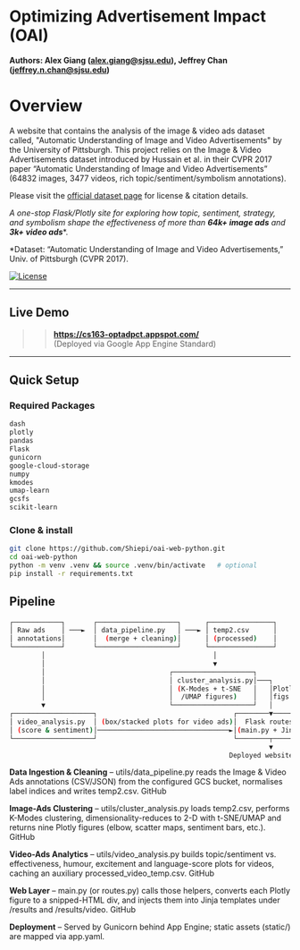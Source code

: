 # Optimizing Advertisement Impact (OAI)

**Authors: Alex Giang (alex.giang@sjsu.edu), Jeffrey Chan (jeffrey.n.chan@sjsu.edu)**

# Overview
A website that contains the analysis of the image & video ads dataset called, "Automatic Understanding of Image and Video Advertisements" by the University of Pittsburgh.
This project relies on the Image & Video Advertisements dataset introduced by Hussain et al. in their CVPR 2017 paper “Automatic Understanding of Image and Video Advertisements” (64832 images, 3477 videos, rich topic/sentiment/symbolism annotations). 


Please visit the [official dataset page](https://people.cs.pitt.edu/~kovashka/ads/) for license & citation details.

*A one-stop Flask/Plotly site for exploring how topic, sentiment, strategy, and symbolism shape the effectiveness of more than **64k+ image ads** and **3k+ video ads***\*.  

\*Dataset: “Automatic Understanding of Image and Video Advertisements,” Univ. of Pittsburgh (CVPR 2017).

[![License](https://img.shields.io/badge/license-MIT-lightgrey.svg)](#) 

---

## Live Demo

>> **https://cs163-optadpct.appspot.com/**  
(Deployed via Google App Engine Standard)

---

## Quick Setup

### Required Packages
```bash
dash
plotly
pandas
Flask
gunicorn
google-cloud-storage
numpy
kmodes
umap-learn
gcsfs
scikit-learn
```

### Clone & install

```bash
git clone https://github.com/Shiepi/oai-web-python.git
cd oai-web-python
python -m venv .venv && source .venv/bin/activate   # optional
pip install -r requirements.txt
```


## Pipeline
```bash
┌────────────┐       ┌────────────────────┐      ┌────────────────┐
│ Raw ads    │ ───►  │ data_pipeline.py   │ ───► │ temp2.csv      │
│ annotations│       │  (merge + cleaning)│      │ (processed)    │
└────────────┘       └────────────────────┘      └────────────────┘
        │                                          │
        │                                          ▼
        │                               ┌────────────────────┐
        │                               │ cluster_analysis.py│───┐
        │                               │ (K-Modes + t-SNE   │   │Plotly
        │                               │  /UMAP figures)    │   │figs
        ▼                               └────────────────────┘   │
┌────────────────────┐                                  ┌────────▼────────┐
│ video_analysis.py  │ (box/stacked plots for video ads)│  Flask routes   │
│ (score & sentiment)│─────────────────────────────────►│(main.py + Jinja)│
└────────────────────┘                                  └────────┬────────┘
                                                                 ▼
                                                       Deployed website

```

**Data Ingestion & Cleaning** – utils/data_pipeline.py reads the Image & Video Ads annotations (CSV/JSON) from the configured GCS bucket, normalises label indices and writes temp2.csv. 
GitHub

**Image-Ads Clustering** – utils/cluster_analysis.py loads temp2.csv, performs K-Modes clustering, dimensionality-reduces to 2-D with t-SNE/UMAP and returns nine Plotly figures (elbow, scatter maps, sentiment bars, etc.). 
GitHub

**Video-Ads Analytics** – utils/video_analysis.py builds topic/sentiment vs. effectiveness, humour, excitement and language-score plots for videos, caching an auxiliary processed_video_temp.csv. 
GitHub

**Web Layer** – main.py (or routes.py) calls those helpers, converts each Plotly figure to a snipped-HTML div, and injects them into Jinja templates under /results and /results/video. 
GitHub

**Deployment** – Served by Gunicorn behind App Engine; static assets (static/) are mapped via app.yaml. 

